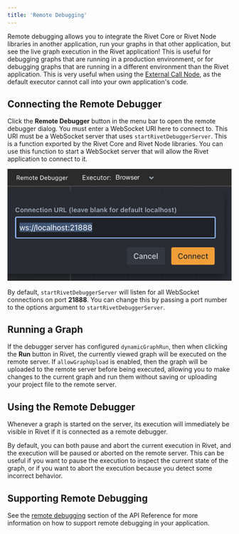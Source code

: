 ```yaml
---
title: 'Remote Debugging'
---
```


Remote debugging allows you to integrate the Rivet Core or Rivet Node libraries in another application, run your graphs in that other application, but see the live graph execution in the Rivet application! This is useful for debugging graphs that are running in a production environment, or for debugging graphs that are running in a different environment than the Rivet application. This is very useful when using the [External Call Node](../node-reference/external-call), as the default executor cannot call into your own application's code.

## Connecting the Remote Debugger

Click the **Remote Debugger** button in the menu bar to open the remote debugger dialog. You must enter a WebSocket URI here to connect to. This URI must be a WebSocket server that uses `startRivetDebuggerServer`. This is a function exported by the Rivet Core and Rivet Node libraries. You can use this function to start a WebSocket server that will allow the Rivet application to connect to it.

![remote debugger](assets/remote-debugger.png)

By default, `startRivetDebuggerServer` will listen for all WebSocket connections on port **21888**. You can change this by passing a port number to the options argument to `startRivetDebuggerServer`.

## Running a Graph

If the debugger server has configured `dynamicGraphRun`, then when clicking the **Run** button in Rivet, the currently viewed graph will be executed on the remote server. If `allowGraphUpload` is enabled, then the graph will be uploaded to the remote server before being executed, allowing you to make changes to the current graph and run them without saving or uploading your project file to the remote server.

## Using the Remote Debugger

Whenever a graph is started on the server, its execution will immediately be visible in Rivet if it is connected as a remote debugger.

By default, you can both pause and abort the current execution in Rivet, and the execution will be paused or aborted on the remote server. This can be useful if you want to pause the execution to inspect the current state of the graph, or if you want to abort the execution because you detect some incorrect behavior.

## Supporting Remote Debugging

See the [remote debugging](../api-reference/remote-debugging) section of the API Reference for more information on how to support remote debugging in your application.
